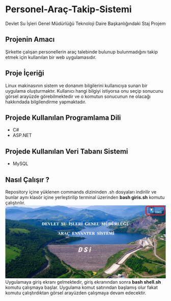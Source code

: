 # Personel-Araç-Takip-Sistemi
Devlet Su İşleri Genel Müdürlüğü Teknoloji Daire Başkanlığındaki Staj Projem


## Projenin Amacı
Şirkette çalışan personellerin araç talebinde bulunup bulunmadığını takip etmek için kullanılan bir web uygulamasıdır. 

## Proje  İçeriği
Linux makinasının sistem ve donanım bilgilerini kullanıcıya sunan bir uygulama oluşturmaktır. Kullanıcı hangi bilgiyi istiyorsa onu seçip sonucunu görsel arayüzde görebilmektedir ve o komutun sonucunun ne olacağı hakkındada bilgilendirme yapmaktadır. 

## Projede Kullanılan Programlama Dili
 - C#
 - ASP.NET
 
## Projede Kullanılan  Veri Tabanı Sistemi
 - MySQL

## Nasıl Çalışır ?
Repository içine yüklenen commands dizininden .sh dosyaları indirilir ve bunlar aynı klasör içine yerleştirilip terminal üzerinden **bash giris.sh** komutu çalıştırılır.
![](/Images/giris.png)
Uygulamaya giriş ekranı gelmektedir, giriş ekranından sonra **bash shell.sh** komutu çalışmaya başlar. Uygulama komut satırından başlamış olur fakat  komutu çalıştırdıktan görsel arayüzden çalışmaya devam edecektir.
